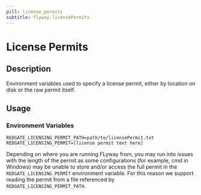 ```yaml
---
pill: license_permits
subtitle: flyway.licensePermits
---
```


# License Permits

## Description
Environment variables used to specify a license permit, either by location on disk or the raw permit itself.

## Usage

### Environment Variables
```properties
REDGATE_LICENSING_PERMIT_PATH=path/to/licensePermit.txt
REDGATE_LICENSING_PERMIT=[license permit text here]
```
Depending on where you are running FLyway from, you may run into issues with the length of the permit as some configurations (for example, cmd in Windows) may be unable to store and/or access the full permit in the `REDGATE_LICENSING_PERMIT` environment variable. For this reason we support reading the permit from a file referenced by `REDGATE_LICENSING_PERMIT_PATH`.
